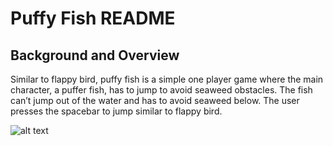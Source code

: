 # Puffy Fish README

## Background and Overview
Similar to flappy bird, puffy fish is a simple one player game where the main character, a puffer fish, has to jump to avoid seaweed obstacles. The fish can’t jump out of the water and has to avoid seaweed below. The user presses the spacebar to jump similar to flappy bird.

![alt text]()




